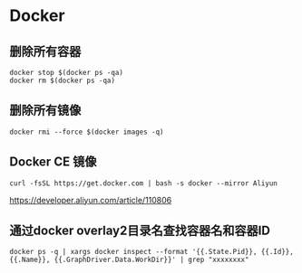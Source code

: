 # Docker

## 删除所有容器

```shell
docker stop $(docker ps -qa)
docker rm $(docker ps -qa)
```

## 删除所有镜像

```shell
docker rmi --force $(docker images -q)
```

## Docker CE 镜像

```shell
curl -fsSL https://get.docker.com | bash -s docker --mirror Aliyun
```

https://developer.aliyun.com/article/110806

## 通过docker overlay2目录名查找容器名和容器ID

```shell
docker ps -q | xargs docker inspect --format '{{.State.Pid}}, {{.Id}}, {{.Name}}, {{.GraphDriver.Data.WorkDir}}' | grep "xxxxxxxx"
```
